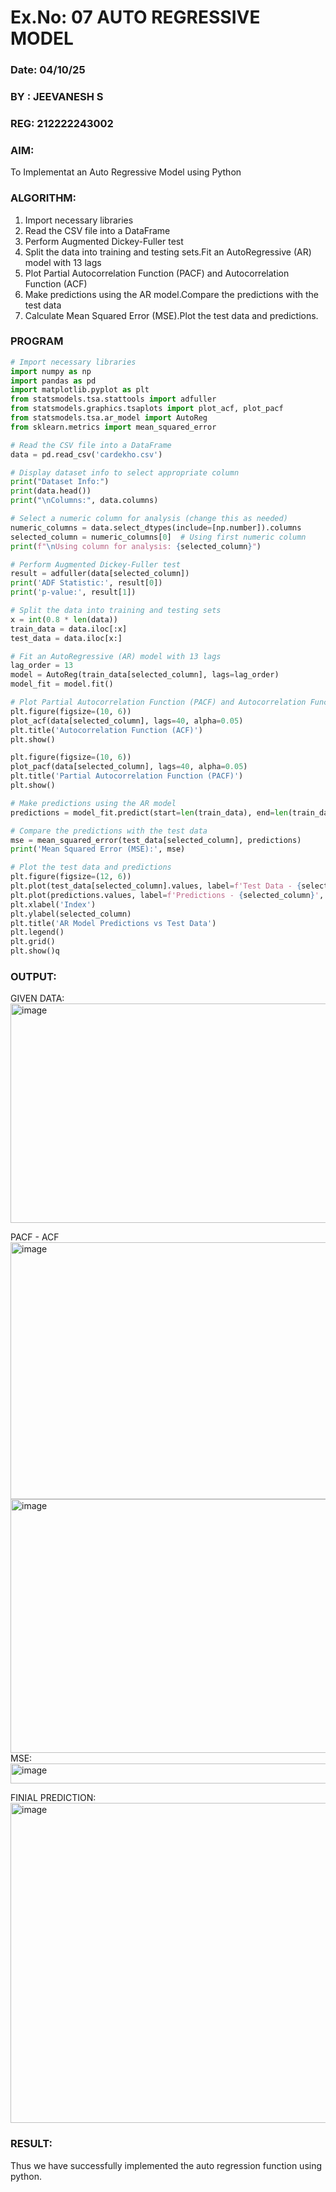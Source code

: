 # Ex.No: 07                                       AUTO REGRESSIVE MODEL
### Date: 04/10/25
### BY : JEEVANESH S
### REG: 212222243002


### AIM:
To Implementat an Auto Regressive Model using Python
### ALGORITHM:
1. Import necessary libraries
2. Read the CSV file into a DataFrame
3. Perform Augmented Dickey-Fuller test
4. Split the data into training and testing sets.Fit an AutoRegressive (AR) model with 13 lags
5. Plot Partial Autocorrelation Function (PACF) and Autocorrelation Function (ACF)
6. Make predictions using the AR model.Compare the predictions with the test data
7. Calculate Mean Squared Error (MSE).Plot the test data and predictions.
### PROGRAM
```python
# Import necessary libraries
import numpy as np
import pandas as pd
import matplotlib.pyplot as plt
from statsmodels.tsa.stattools import adfuller
from statsmodels.graphics.tsaplots import plot_acf, plot_pacf
from statsmodels.tsa.ar_model import AutoReg
from sklearn.metrics import mean_squared_error

# Read the CSV file into a DataFrame
data = pd.read_csv('cardekho.csv')

# Display dataset info to select appropriate column
print("Dataset Info:")
print(data.head())
print("\nColumns:", data.columns)

# Select a numeric column for analysis (change this as needed)
numeric_columns = data.select_dtypes(include=[np.number]).columns
selected_column = numeric_columns[0]  # Using first numeric column
print(f"\nUsing column for analysis: {selected_column}")

# Perform Augmented Dickey-Fuller test
result = adfuller(data[selected_column])
print('ADF Statistic:', result[0])
print('p-value:', result[1])

# Split the data into training and testing sets
x = int(0.8 * len(data))
train_data = data.iloc[:x]
test_data = data.iloc[x:]

# Fit an AutoRegressive (AR) model with 13 lags
lag_order = 13
model = AutoReg(train_data[selected_column], lags=lag_order)
model_fit = model.fit()

# Plot Partial Autocorrelation Function (PACF) and Autocorrelation Function (ACF)
plt.figure(figsize=(10, 6))
plot_acf(data[selected_column], lags=40, alpha=0.05)
plt.title('Autocorrelation Function (ACF)')
plt.show()

plt.figure(figsize=(10, 6))
plot_pacf(data[selected_column], lags=40, alpha=0.05)
plt.title('Partial Autocorrelation Function (PACF)')
plt.show()

# Make predictions using the AR model
predictions = model_fit.predict(start=len(train_data), end=len(train_data)+len(test_data)-1)

# Compare the predictions with the test data
mse = mean_squared_error(test_data[selected_column], predictions)
print('Mean Squared Error (MSE):', mse)

# Plot the test data and predictions
plt.figure(figsize=(12, 6))
plt.plot(test_data[selected_column].values, label=f'Test Data - {selected_column}')
plt.plot(predictions.values, label=f'Predictions - {selected_column}', linestyle='--')
plt.xlabel('Index')
plt.ylabel(selected_column)
plt.title('AR Model Predictions vs Test Data')
plt.legend()
plt.grid()
plt.show()q
```
### OUTPUT:

GIVEN DATA:
<img width="651" height="351" alt="image" src="https://github.com/user-attachments/assets/0c971e8c-b34f-4384-8798-c56c61eea1ab" />


PACF - ACF
<img width="531" height="411" alt="image" src="https://github.com/user-attachments/assets/04d67ac8-b1c7-43dc-bcba-e0c47ffb2262" />
<img width="530" height="406" alt="image" src="https://github.com/user-attachments/assets/9af05b1b-e1a0-41f8-99be-4560d205754c" />
MSE:
<img width="1340" height="32" alt="image" src="https://github.com/user-attachments/assets/3dceec3d-f6ff-4a06-b071-74f0d1bcb30b" />

FINIAL PREDICTION:
<img width="947" height="512" alt="image" src="https://github.com/user-attachments/assets/25b3941c-d376-4dfb-9a53-6eca0223f596" />


### RESULT:
Thus we have successfully implemented the auto regression function using python.
